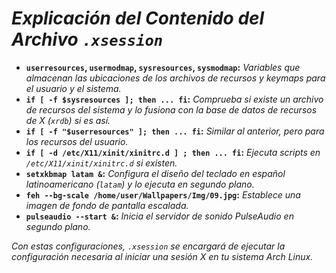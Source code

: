 <!-- Autor: Daniel Benjamin Perez Morales -->
<!-- GitHub: https://github.com/DanielPerezMoralesDev13 -->
<!-- Correo electrónico: danielperezdev@proton.me -->

# ***Explicación del Contenido del Archivo `.xsession`***

- **`userresources`, `usermodmap`, `sysresources`, `sysmodmap`:** *Variables que almacenan las ubicaciones de los archivos de recursos y keymaps para el usuario y el sistema.*
- **`if [ -f $sysresources ]; then ... fi`:** *Comprueba si existe un archivo de recursos del sistema y lo fusiona con la base de datos de recursos de X (`xrdb`) si es así.*
- **`if [ -f "$userresources" ]; then ... fi`:** *Similar al anterior, pero para los recursos del usuario.*
- **`if [ -d /etc/X11/xinit/xinitrc.d ] ; then ... fi`:** *Ejecuta scripts en `/etc/X11/xinit/xinitrc.d` si existen.*
- **`setxkbmap latam &`:** *Configura el diseño del teclado en español latinoamericano (`latam`) y lo ejecuta en segundo plano.*
- **`feh --bg-scale /home/user/Wallpapers/Img/09.jpg`:** *Establece una imagen de fondo de pantalla escalada.*
- **`pulseaudio --start &`:** *Inicia el servidor de sonido PulseAudio en segundo plano.*

*Con estas configuraciones, `.xsession` se encargará de ejecutar la configuración necesaria al iniciar una sesión X en tu sistema Arch Linux.*
